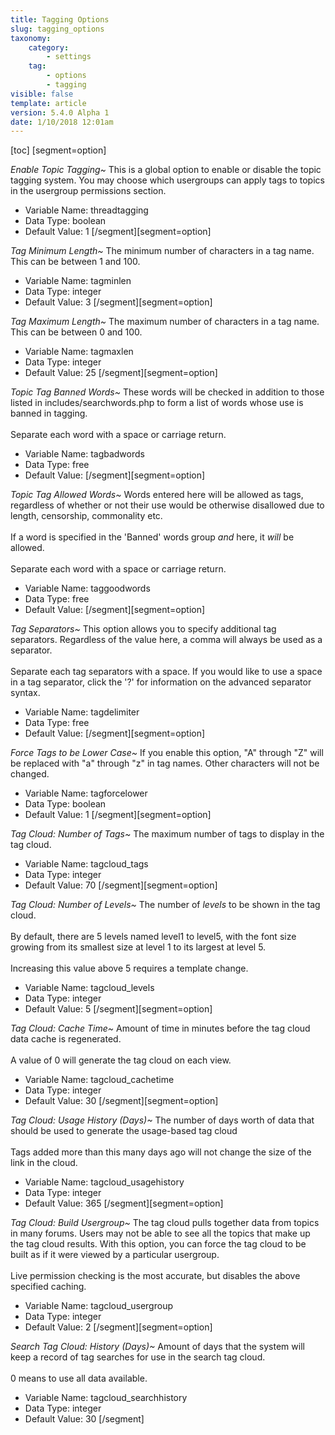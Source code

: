 ```yaml
---
title: Tagging Options
slug: tagging_options
taxonomy:
    category:
        - settings
    tag:
        - options
        - tagging
visible: false
template: article
version: 5.4.0 Alpha 1
date: 1/10/2018 12:01am
---
```


[toc]
[segment=option]

*Enable Topic Tagging~*
This is a global option to enable or disable the topic tagging system. You may choose which usergroups can apply tags to topics in the usergroup permissions section.



- Variable Name: threadtagging
- Data Type: boolean
- Default Value: 1
[/segment][segment=option]

*Tag Minimum Length~*
The minimum number of characters in a tag name. This can be between 1 and 100.



- Variable Name: tagminlen
- Data Type: integer
- Default Value: 3
[/segment][segment=option]

*Tag Maximum Length~*
The maximum number of characters in a tag name. This can be between 0 and 100.



- Variable Name: tagmaxlen
- Data Type: integer
- Default Value: 25
[/segment][segment=option]

*Topic Tag Banned Words~*
These words will be checked in addition to those listed in includes/searchwords.php to form a list of words whose use is banned in tagging.<br />
<br />
Separate each word with a space or carriage return.



- Variable Name: tagbadwords
- Data Type: free
- Default Value: 
[/segment][segment=option]

*Topic Tag Allowed Words~*
Words entered here will be allowed as tags, regardless of whether or not their use would be otherwise disallowed due to length, censorship, commonality etc.<br />
<br />
If a word is specified in the 'Banned' words group <em>and</em> here, it <em>will</em> be allowed.<br />
<br />
Separate each word with a space or carriage return.



- Variable Name: taggoodwords
- Data Type: free
- Default Value: 
[/segment][segment=option]

*Tag Separators~*
This option allows you to specify additional tag separators. Regardless of the value here, a comma will always be used as a separator.<br />
<br />
Separate each tag separators with a space. If you would like to use a space in a tag separator, click the '?' for information on the advanced separator syntax. 



- Variable Name: tagdelimiter
- Data Type: free
- Default Value: 
[/segment][segment=option]

*Force Tags to be Lower Case~*
If you enable this option, "A" through "Z" will be replaced with "a" through "z" in tag names. Other characters will not be changed.



- Variable Name: tagforcelower
- Data Type: boolean
- Default Value: 1
[/segment][segment=option]

*Tag Cloud: Number of Tags~*
The maximum number of tags to display in the tag cloud.



- Variable Name: tagcloud_tags
- Data Type: integer
- Default Value: 70
[/segment][segment=option]

*Tag Cloud: Number of Levels~*
The number of <em>levels</em> to be shown in the tag cloud.<br />
<br />
By default, there are 5 levels named level1 to level5, with the font size growing from its smallest size at level 1 to its largest at level 5.<br />
<br />
Increasing this value above 5 requires a template change.



- Variable Name: tagcloud_levels
- Data Type: integer
- Default Value: 5
[/segment][segment=option]

*Tag Cloud: Cache Time~*
Amount of time in minutes before the tag cloud data cache is regenerated.<br />
<br />
A value of 0 will generate the tag cloud on each view.



- Variable Name: tagcloud_cachetime
- Data Type: integer
- Default Value: 30
[/segment][segment=option]

*Tag Cloud: Usage History (Days)~*
The number of days worth of data that should be used to generate the usage-based tag cloud<br />
<br />
Tags added more than this many days ago will not change the size of the link in the cloud.



- Variable Name: tagcloud_usagehistory
- Data Type: integer
- Default Value: 365
[/segment][segment=option]

*Tag Cloud: Build Usergroup~*
The tag cloud pulls together data from topics in many forums. Users may not be able to see all the topics that make up the tag cloud results. With this option, you can force the tag cloud to be built as if it were viewed by a particular usergroup.<br />
<br />
Live permission checking is the most accurate, but disables the above specified caching.



- Variable Name: tagcloud_usergroup
- Data Type: integer
- Default Value: 2
[/segment][segment=option]

*Search Tag Cloud: History (Days)~*
Amount of days that the system will keep a record of tag searches for use in the search tag cloud.<br />
<br />
0 means to use all data available.



- Variable Name: tagcloud_searchhistory
- Data Type: integer
- Default Value: 30
[/segment]